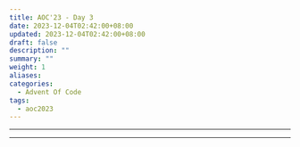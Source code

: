 ```yaml
---
title: AOC'23 - Day 3
date: 2023-12-04T02:42:00+08:00
updated: 2023-12-04T02:42:00+08:00
draft: false
description: ""
summary: ""
weight: 1
aliases: 
categories: 
  - Advent Of Code
tags: 
  - aoc2023
---
```



---


---
